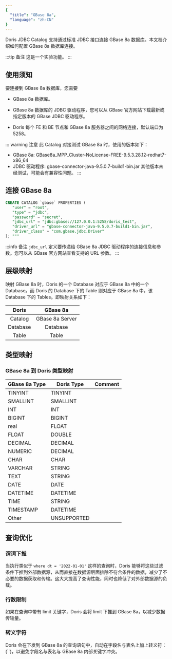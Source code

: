 ```yaml
---
{
  "title": "GBase 8a",
  "language": "zh-CN"
}
---
```


<!-- 
Licensed to the Apache Software Foundation (ASF) under one
or more contributor license agreements.  See the NOTICE file
distributed with this work for additional information
regarding copyright ownership.  The ASF licenses this file
to you under the Apache License, Version 2.0 (the
"License"); you may not use this file except in compliance
with the License.  You may obtain a copy of the License at

  http://www.apache.org/licenses/LICENSE-2.0

Unless required by applicable law or agreed to in writing,
software distributed under the License is distributed on an
"AS IS" BASIS, WITHOUT WARRANTIES OR CONDITIONS OF ANY
KIND, either express or implied.  See the License for the
specific language governing permissions and limitations
under the License.
-->

Doris JDBC Catalog 支持通过标准 JDBC 接口连接 GBase 8a 数据库。本文档介绍如何配置 GBase 8a 数据库连接。

:::tip 备注
这是一个实验功能。
:::

## 使用须知

要连接到 GBase 8a 数据库，您需要

- GBase 8a 数据库。

- GBase 8a 数据库的 JDBC 驱动程序，您可以从 GBase 官方网站下载最新或指定版本的 GBase JDBC 驱动程序。

- Doris 每个 FE 和 BE 节点和 GBase 8a 服务器之间的网络连接，默认端口为 5258。

::: warning 注意
此 Catalog 对接测试 GBase 8a 时，使用的版本如下：
- GBase 8a: GBase8a_MPP_Cluster-NoLicense-FREE-9.5.3.28.12-redhat7-x86_64
- JDBC 驱动程序: gbase-connector-java-9.5.0.7-build1-bin.jar
其他版本未经测试，可能会有兼容性问题。
:::

## 连接 GBase 8a

```sql
CREATE CATALOG `gbase` PROPERTIES (
   "user" = "root",
   "type" = "jdbc",
   "password" = "secret",
   "jdbc_url" = "jdbc:gbase://127.0.0.1:5258/doris_test",
   "driver_url" = "gbase-connector-java-9.5.0.7-build1-bin.jar",
   "driver_class" = "com.gbase.jdbc.Driver"
); """
```

:::info 备注
`jdbc_url` 定义要传递给 GBase 8a JDBC 驱动程序的连接信息和参数。您可以从 GBase 官方网站查看支持的 URL 参数。
:::

## 层级映射

映射 GBase 8a 时，Doris 的一个 Database 对应于 GBase 8a 中的一个 Database。而 Doris 的 Database 下的 Table 则对应于 GBase 8a 中，该 Database 下的 Tables。即映射关系如下：

|  Doris   |    GBase 8a     |
|:--------:|:---------------:|
| Catalog  | GBase 8a Server |
| Database |    Database     |
|  Table   |      Table      |

## 类型映射

### GBase 8a 到 Doris 类型映射

| GBase 8a Type | Doris Type  | Comment  |
|---------------|-------------|----------|
| TINYINT       | TINYINT     |          |
| SMALLINT      | SMALLINT    |          |
| INT           | INT         |          |
| BIGINT        | BIGINT      |          |
| real          | FLOAT       |          |
| FLOAT         | DOUBLE      |          |
| DECIMAL       | DECIMAL     |          |
| NUMERIC       | DECIMAL     |          |
| CHAR          | CHAR        |          |
| VARCHAR       | STRING      |          |
| TEXT          | STRING      |          |
| DATE          | DATE        |          |
| DATETIME      | DATETIME    |          |
| TIME          | STRING      |          |
| TIMESTAMP     | DATETIME    |          |
| Other         | UNSUPPORTED |          |

## 查询优化

### 谓词下推

当执行类似于 `where dt = '2022-01-01'` 这样的查询时，Doris 能够将这些过滤条件下推到外部数据源，从而直接在数据源层面排除不符合条件的数据，减少了不必要的数据获取和传输。这大大提高了查询性能，同时也降低了对外部数据源的负载。

### 行数限制

如果在查询中带有 limit 关键字，Doris 会将 limit 下推到 GBase 8a，以减少数据传输量。

### 转义字符

Doris 会在下发到 GBase 8a 的查询语句中，自动在字段名与表名上加上转义符：(``)，以避免字段名与表名与 GBase 8a 内部关键字冲突。
